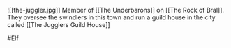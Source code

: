 ![[the-juggler.jpg]]
Member of [[The Underbarons]] on [[The Rock of Bral]]. They oversee the swindlers in this town and run a guild house in the city called [[The Jugglers Guild House]]

#Elf 